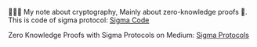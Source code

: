 🧝🏻‍♀️ My note about cryptography, Mainly about zero-knowledge proofs 🥥.  
This is code of sigma protocol:
[Sigma Code](https://github.com/ferrarif1/MyNote/tree/6c6907d2d7967a00e66bc0799c124c711fe4a2e2/sigma%20protocol%20code "Heading link")   

Zero Knowledge Proofs with Sigma Protocols on Medium:
[Sigma Protocols](https://medium.com/@loveshharchandani/zero-knowledge-proofs-with-sigma-protocols-91e94858a1fb "Heading link")   

